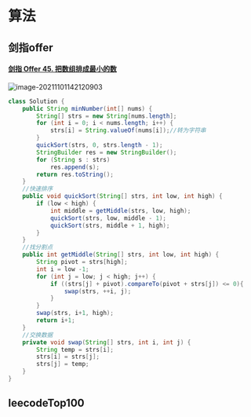# 算法

## 剑指offer

#### [剑指 Offer 45. 把数组排成最小的数](https://leetcode-cn.com/problems/ba-shu-zu-pai-cheng-zui-xiao-de-shu-lcof/)

![image-20211101142120903](C:\Users\17391\AppData\Roaming\Typora\typora-user-images\image-20211101142120903.png)

```java
class Solution {
    public String minNumber(int[] nums) {
        String[] strs = new String[nums.length];
        for (int i = 0; i < nums.length; i++) {
            strs[i] = String.valueOf(nums[i]);//转为字符串
        }
        quickSort(strs, 0, strs.length - 1);
        StringBuilder res = new StringBuilder();
        for (String s : strs)
            res.append(s);
        return res.toString();
    }
	//快速排序
    public void quickSort(String[] strs, int low, int high) {
        if (low < high) {
            int middle = getMiddle(strs, low, high);
            quickSort(strs, low, middle - 1);
            quickSort(strs, middle + 1, high);
        }
    }
	//找分割点
    public int getMiddle(String[] strs, int low, int high) {
        String pivot = strs[high];
        int i = low -1;
        for (int j = low; j < high; j++) {
            if ((strs[j] + pivot).compareTo(pivot + strs[j]) <= 0){
                swap(strs, ++i, j);
            }
        }
        swap(strs, i+1, high);
        return i+1;
    }
	//交换数据
    private void swap(String[] strs, int i, int j) {
        String temp = strs[i];
        strs[i] = strs[j];
        strs[j] = temp;
    }
}
```

## leecodeTop100

### 